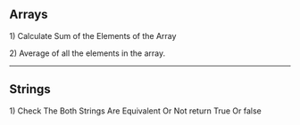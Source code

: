 <h2>Arrays</h2>
<p>1) Calculate Sum of the Elements of the Array</p>
<p>2) Average of all the elements in the array.</p>
<hr>
<h2>Strings</h2>
<p>1) Check The Both Strings Are Equivalent Or Not return True Or false</p>
